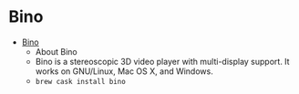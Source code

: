 # Bino
- [Bino](https://bino3d.org/)
  -  About Bino
  - Bino is a stereoscopic 3D video player with multi-display support. It works on GNU/Linux, Mac OS X, and Windows.
  - `brew cask install bino`
